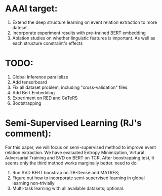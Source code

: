 # AAAI target:
1. Extend the deep structure learning on event relation extraction to more
   dateset
2. Incorporate experiment results with pre-trained BERT embedding
3. Ablation studies on whether linguistic features is important. As well as each
   structure constraint's effects

# TODO:
1. Global Inference parallelize
2. Add tensorboard
3. Fix all dataset problem, including "cross-validation" files
4. Add Bert Embedding
5. Experiment on RED and CaTeRS
6. Bootstrapping

# Semi-Supervised Learning (RJ's comment):
For this paper, we will focus on semi-supervised method to improve event relation extraction. We have evaluated Entropy Minimization, Virtural Adversarial Training and SVD on BERT on TCR. After boostrapping test, it seems only the third method works marginally better.
need to do:
1. Run SVD BERT boostrap on TB-Dense and MATRES;
2. Figure out how to incorporate semi-supervised learning in global learning non-trivially
3. Multi-task learning with all available datasets; optional.
